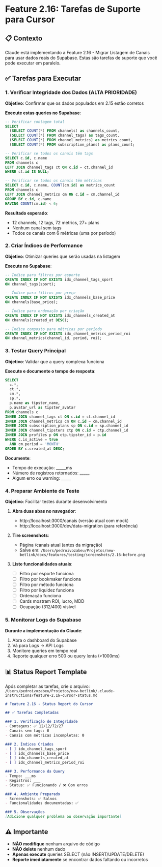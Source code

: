 # Feature 2.16: Tarefas de Suporte para Cursor

## 📋 Contexto
Claude está implementando a Feature 2.16 - Migrar Listagem de Canais para usar dados reais do Supabase. Estas são tarefas de suporte que você pode executar em paralelo.

## ✅ Tarefas para Executar

### 1. Verificar Integridade dos Dados (ALTA PRIORIDADE)
**Objetivo**: Confirmar que os dados populados em 2.15 estão corretos

**Execute estas queries no Supabase**:
```sql
-- Verificar contagem total
SELECT 
  (SELECT COUNT(*) FROM channels) as channels_count,
  (SELECT COUNT(*) FROM channel_tags) as tags_count,
  (SELECT COUNT(*) FROM channel_metrics) as metrics_count,
  (SELECT COUNT(*) FROM subscription_plans) as plans_count;

-- Verificar se todos os canais têm tags
SELECT c.id, c.name 
FROM channels c
LEFT JOIN channel_tags ct ON c.id = ct.channel_id
WHERE ct.id IS NULL;

-- Verificar se todos os canais têm métricas
SELECT c.id, c.name, COUNT(cm.id) as metrics_count
FROM channels c
LEFT JOIN channel_metrics cm ON c.id = cm.channel_id
GROUP BY c.id, c.name
HAVING COUNT(cm.id) < 6;
```

**Resultado esperado**:
- 12 channels, 12 tags, 72 metrics, 27+ plans
- Nenhum canal sem tags
- Todos os canais com 6 métricas (uma por período)

### 2. Criar Índices de Performance
**Objetivo**: Otimizar queries que serão usadas na listagem

**Execute no Supabase**:
```sql
-- Índice para filtros por esporte
CREATE INDEX IF NOT EXISTS idx_channel_tags_sport 
ON channel_tags(sport);

-- Índice para filtros por preço
CREATE INDEX IF NOT EXISTS idx_channels_base_price 
ON channels(base_price);

-- Índice para ordenação por criação
CREATE INDEX IF NOT EXISTS idx_channels_created_at 
ON channels(created_at DESC);

-- Índice composto para métricas por período
CREATE INDEX IF NOT EXISTS idx_channel_metrics_period_roi 
ON channel_metrics(channel_id, period, roi);
```

### 3. Testar Query Principal
**Objetivo**: Validar que a query complexa funciona

**Execute e documente o tempo de resposta**:
```sql
SELECT 
  c.*,
  ct.*,
  cm.*,
  sp.*,
  p.name as tipster_name,
  p.avatar_url as tipster_avatar
FROM channels c
INNER JOIN channel_tags ct ON c.id = ct.channel_id
INNER JOIN channel_metrics cm ON c.id = cm.channel_id
INNER JOIN subscription_plans sp ON c.id = sp.channel_id
INNER JOIN channel_tipsters ctp ON c.id = ctp.channel_id
INNER JOIN profiles p ON ctp.tipster_id = p.id
WHERE c.is_active = true
  AND cm.period = 'MONTH'
ORDER BY c.created_at DESC;
```

**Documente**:
- Tempo de execução: _____ms
- Número de registros retornados: _____
- Algum erro ou warning: _____

### 4. Preparar Ambiente de Teste
**Objetivo**: Facilitar testes durante desenvolvimento

1. **Abra duas abas no navegador**:
   - http://localhost:3000/canais (versão atual com mock)
   - http://localhost:3000/dev/data-migration (para referência)

2. **Tire screenshots**:
   - Página /canais atual (antes da migração)
   - Salve em: `/Users/pedroivozabeu/Projetos/new-betlink/docs/features/testing/screenshots/2.16-before.png`

3. **Liste funcionalidades atuais**:
   - [ ] Filtro por esporte funciona
   - [ ] Filtro por bookmaker funciona
   - [ ] Filtro por método funciona
   - [ ] Filtro por liquidez funciona
   - [ ] Ordenação funciona
   - [ ] Cards mostram ROI, lucro, MDD
   - [ ] Ocupação (312/400) visível

### 5. Monitorar Logs do Supabase
**Durante a implementação do Claude**:

1. Abra o dashboard do Supabase
2. Vá para Logs → API Logs
3. Monitore queries em tempo real
4. Reporte qualquer erro 500 ou query lenta (>1000ms)

## 📊 Status Report Template

Após completar as tarefas, crie o arquivo:
`/Users/pedroivozabeu/Projetos/new-betlink/.claude-instructions/feature-2.16-cursor-status.md`

```markdown
# Feature 2.16 - Status Report do Cursor

## ✅ Tarefas Completadas

### 1. Verificação de Integridade
- Contagens: ✅ 12/12/72/27
- Canais sem tags: 0
- Canais com métricas incompletas: 0

### 2. Índices Criados
- [ ] idx_channel_tags_sport
- [ ] idx_channels_base_price
- [ ] idx_channels_created_at
- [ ] idx_channel_metrics_period_roi

### 3. Performance da Query
- Tempo: ___ms
- Registros: ___
- Status: ✅ Funcionando / ❌ Com erros

### 4. Ambiente Preparado
- Screenshots: ✅ Salvos
- Funcionalidades documentadas: ✅

### 5. Observações
[Adicione qualquer problema ou observação importante]
```

## ⚠️ Importante
- **NÃO modifique** nenhum arquivo de código
- **NÃO delete** nenhum dado
- **Apenas execute** queries SELECT (não INSERT/UPDATE/DELETE)
- **Reporte imediatamente** se encontrar dados faltando ou incorretos
